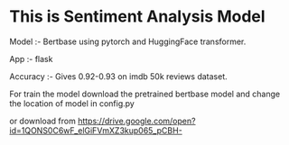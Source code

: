    #             **This is Sentiment Analysis Model** 


Model :- Bertbase using pytorch and HuggingFace transformer.

App :- flask

Accuracy :- Gives 0.92-0.93 on imdb 50k reviews dataset.


For train the model download the pretrained bertbase model and change the location of model in config.py

or download from https://drive.google.com/open?id=1QONS0C6wF_elGiFVmXZ3kup065_pCBH-
